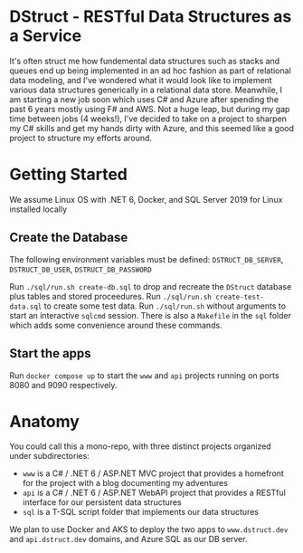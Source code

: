 # DStruct -  RESTful Data Structures as a Service

It's often struct me how fundemental data structures such as stacks and queues end up being implemented in an ad hoc fashion as part of relational data modeling, and I've wondered what it would look like to implement various data structures generically in a relational data store. Meanwhile, I am starting a new job soon which uses C# and Azure after spending the past 6 years mostly using F# and AWS. Not a huge leap, but during my gap time between jobs (4 weeks!), I've decided to take on a project to sharpen my C# skills and get my hands dirty with Azure, and this seemed like a good project to structure my efforts around.

# Getting Started

We assume Linux OS with .NET 6, Docker, and SQL Server 2019 for Linux installed locally

## Create the Database

The following environment variables must be defined: `DSTRUCT_DB_SERVER`, `DSTRUCT_DB_USER`, `DSTRUCT_DB_PASSWORD`

Run `./sql/run.sh create-db.sql` to drop and recreate the `DStruct` database plus tables and stored proceedures. Run `./sql/run.sh create-test-data.sql` to create some test data. Run `./sql/run.sh` without arguments to start an interactive `sqlcmd` session. There is also a `Makefile` in the `sql` folder which adds some convenience around these commands.

## Start the apps

Run `docker compose up` to start the `www` and `api` projects running on ports 8080 and 9090 respectively.

# Anatomy

You could call this a mono-repo, with three distinct projects organized under subdirectories:

* `www` is a C# / .NET 6 / ASP.NET MVC project that provides a homefront for the project with a blog documenting my adventures
* `api` is a C# / .NET 6 / ASP.NET WebAPI project that provides a RESTful interface for our persistent data structures
* `sql` is a T-SQL script folder that implements our data structures

We plan to use Docker and AKS to deploy the two apps to `www.dstruct.dev` and `api.dstruct.dev` domains, and Azure SQL as our DB server.
